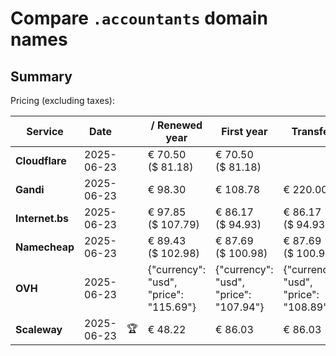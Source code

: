 # Compare `.accountants` domain names

## Summary

Pricing (excluding taxes):

| Service | Date |  | / Renewed year | First year | Transfer | Restoration |
|--|--|--|--|--|--|--|
| **Cloudflare** | 2025-06-23 |  | € 70.50<br>($ 81.18) | € 70.50<br>($ 81.18) |  |  |
| **Gandi** | 2025-06-23 |  | € 98.30 | € 108.78 | € 220.00 | € 142.56 |
| **Internet.bs** | 2025-06-23 |  | € 97.85<br>($ 107.79) | € 86.17<br>($ 94.93) | € 86.17<br>($ 94.93) | € 227.85<br>($ 250.99) |
| **Namecheap** | 2025-06-23 |  | € 89.43<br>($ 102.98) | € 87.69<br>($ 100.98) | € 87.69<br>($ 100.98) |  |
| **OVH** | 2025-06-23 |  | {"currency": "usd", "price": "115.69"} | {"currency": "usd", "price": "107.94"} | {"currency": "usd", "price": "108.89"} |  |
| **Scaleway** | 2025-06-23 | 🏆 | € 48.22 | € 86.03 | € 86.03 | € 95.96 |
